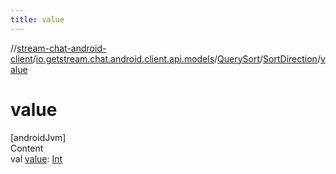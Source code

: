 ```yaml
---
title: value
---
```

//[stream-chat-android-client](../../../../index.md)/[io.getstream.chat.android.client.api.models](../../index.md)/[QuerySort](../index.md)/[SortDirection](index.md)/[value](value.md)



# value  
[androidJvm]  
Content  
val [value](value.md): [Int](https://kotlinlang.org/api/latest/jvm/stdlib/kotlin/-int/index.html)  



